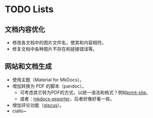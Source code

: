 # TODO Lists

## 文档内容优化

* 修改各文档中的图片文件名，使其和内容相符。
* 修复文档中各种图片不存在和链接错误等。


## 网站和文档生成

* 使用主题（Material for MkDocs）。
* 增加转换为 PDF 的脚本（pandoc）。
  * 可考虑其它转为PDF的方式，以统一语法和格式？例如[print-site](https://github.com/timvink/mkdocs-print-site-plugin)。
  * 或者：[mkdocs-exporter](https://github.com/adrienbrignon/mkdocs-exporter)，后者好像好看一些。
* 增加评论功能（[giscus](https://giscus.app/zh-CN)）。
* ciallo~
